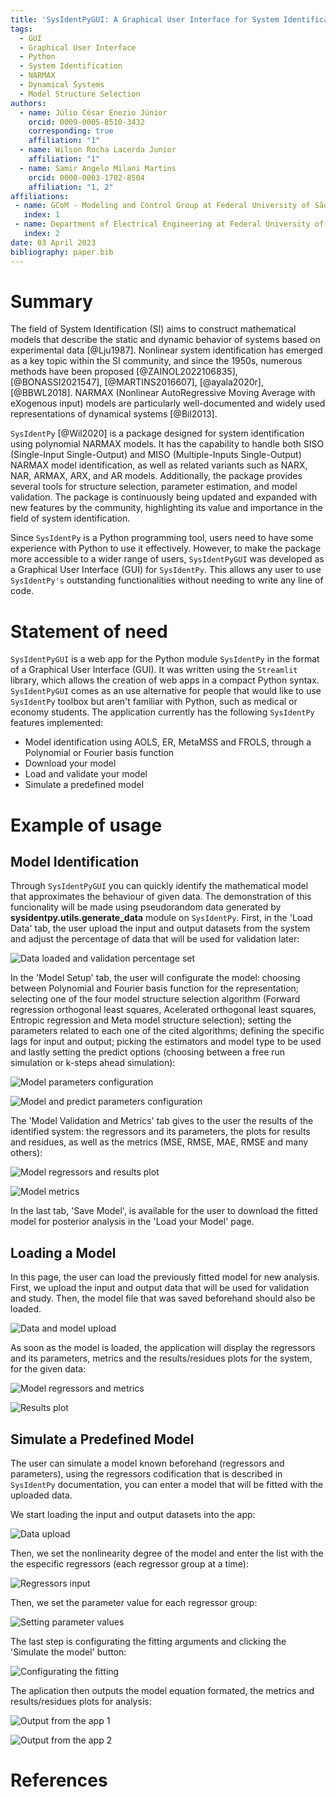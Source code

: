 ```yaml
---
title: 'SysIdentPyGUI: A Graphical User Interface for System Identification using NARMAX models'
tags:
  - GUI
  - Graphical User Interface
  - Python
  - System Identification
  - NARMAX
  - Dynamical Systems
  - Model Structure Selection
authors:
  - name: Júlio César Enezio Júnior
    orcid: 0009-0005-8510-3432
    corresponding: true
    affiliation: "1" 
  - name: Wilson Rocha Lacerda Junior
    affiliation: "1" 
  - name: Samir Angelo Milani Martins
    orcid: 0000-0003-1702-8504
    affiliation: "1, 2"
affiliations:
 - name: GCoM - Modeling and Control Group at Federal University of São João del-Rei, Brazil
   index: 1
 - name: Department of Electrical Engineering at Federal University of São João del-Rei, Brazil
   index: 2
date: 03 April 2023
bibliography: paper.bib
---
```


# Summary

The field of System Identification (SI) aims to construct 
mathematical models that describe the static and dynamic behavior 
of systems based on experimental data [@Lju1987]. Nonlinear 
system identification has emerged as a key topic within the SI 
community, and since the 1950s, numerous methods have been 
proposed [@ZAINOL2022106835], [@BONASSI2021547], [@MARTINS2016607], 
[@ayala2020r], [@BBWL2018]. NARMAX (Nonlinear AutoRegressive Moving 
Average with eXogenous input) models are particularly 
well-documented and widely used representations of dynamical 
systems [@Bil2013].

`SysIdentPy` [@Wil2020] is a package designed for system 
identification using polynomial NARMAX models. It has the 
capability to handle both SISO (Single-Input Single-Output) 
and MISO (Multiple-Inputs Single-Output) NARMAX model 
identification, as well as related variants such as 
NARX, NAR, ARMAX, ARX, and AR models. Additionally, 
the package provides several tools for structure selection, 
parameter estimation, and model validation. The package is 
continuously being updated and expanded with new features 
by the community, highlighting its value and importance 
in the field of system identification.

Since `SysIdentPy` is a Python programming tool, users need 
to have some experience with Python to use it effectively. 
However, to make the package more accessible to a wider range 
of users, `SysIdentPyGUI` was developed as a Graphical User 
Interface (GUI) for `SysIdentPy`. This allows any user to use 
`SysIdentPy's` outstanding functionalities without 
needing to write any line of code.

# Statement of need

`SysIdentPyGUI` is a web app for the Python module `SysIdentPy` in the format of a Graphical User Interface (GUI). It was written using the `Streamlit` library, which allows the creation of web apps in a compact Python syntax. `SysIdentPyGUI` comes as an use alternative for people that would like to use `SysIdentPy` toolbox but aren't familiar with Python, such as medical or economy students. The application currently has the following `SysIdentPy` features implemented:

- Model identification using AOLS, ER, MetaMSS and FROLS, through a Polynomial or Fourier basis function
- Download your model
- Load and validate your model
- Simulate a predefined model

# Example of usage

## Model Identification

Through `SysIdentPyGUI` you can quickly identify the mathematical model that approximates the behaviour of given data. The demonstration of this funcionality will be made using pseudorandom data generated by **sysidentpy.utils.generate_data** module on `SysIdentPy`. First, in the 'Load Data' tab, the user upload the input and output datasets from the system and adjust the percentage of data that will be used for validation later:

![Data loaded and validation percentage set](../paper/images/1.png)

In the 'Model Setup' tab, the user will configurate the model: choosing between Polynomial and Fourier basis function for the representation; selecting one of the four model structure selection algorithm (Forward regression orthogonal least squares, Acelerated orthogonal least squares, Entropic regression and Meta model structure selection); setting the parameters related to each one of the cited algorithms; defining the specific lags for input and output; picking the estimators and model type to be used and lastly setting the predict options (choosing between a free run simulation or k-steps ahead simulation):

![Model parameters configuration](../paper/images/2.png)

![Model and predict parameters configuration](../paper/images/3.png)

The 'Model Validation and Metrics' tab gives to the user the results of the identified system: the regressors and its parameters, the plots for results and residues, as well as the metrics (MSE, RMSE, MAE, RMSE and many others):

![Model regressors and results plot](../paper/images/4.png)

![Model metrics](../paper/images/5.png)

In the last tab, 'Save Model', is available for the user to download the fitted model for posterior analysis in the 'Load your Model' page.

## Loading a Model

In this page, the user can load the previously fitted model for new analysis. First, we upload the input and output data that will be used for validation and study. Then, the model file that was saved beforehand should also be loaded.

![Data and model upload](../paper/images/6.png)

As soon as the model is loaded, the application will display the regressors and its parameters, metrics and the results/residues plots for the system, for the given data:

![Model regressors and metrics](../paper/images/7.png)

![Results plot](../paper/images/8.png)

## Simulate a Predefined Model

The user can simulate a model known beforehand (regressors and parameters), using the regressors codification that is described in `SysIdentPy` documentation, you can enter a model that will be fitted with the uploaded data.

We start loading the input and output datasets into the app:

![Data upload](../paper/images/9.png)

Then, we set the nonlinearity degree of the model and enter the list with the the especific regressors (each regressor group at a time):

![Regressors input](../paper/images/10.png)

Then, we set the parameter value for each regressor group:

![Setting parameter values](../paper/images/11.png)

The last step is configurating the fitting arguments and clicking the 'Simulate the model' button:

![Configurating the fitting](../paper/images/12.png)

The aplication then outputs the model equation formated, the metrics and results/residues plots for analysis:

![Output from the app 1](../paper/images/13.png)

![Output from the app 2](../paper/images/14.png)

# References